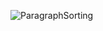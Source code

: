 ![ParagraphSorting](https://user-images.githubusercontent.com/92383587/214116270-95a71a1f-b7fb-44ac-8c8d-301e8c5edb28.png)
